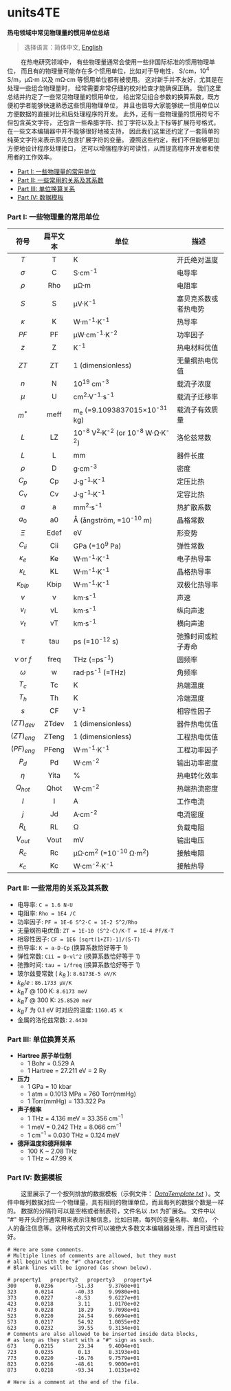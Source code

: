 ﻿# units4TE
**热电领域中常见物理量的惯用单位总结**

> 选择语言：简体中文, [English](README-en.md)

&nbsp;&nbsp;&nbsp;&nbsp;&nbsp;&nbsp;&nbsp;&nbsp;在热电研究领域中，
有些物理量通常会使用一些非国际标准的惯用物理单位，
而且有的物理量可能存在多个惯用单位，比如对于导电性，
S/cm，10<sup>4</sup> S/m，μΩ·m 以及 mΩ·cm 等惯用单位都有被使用。
这对新手并不友好，尤其是在处理一些组合物理量时，
经常需要非常仔细的校对检查才能确保正确。
我们这里总结并约定了一些常见物理量的惯用单位，
给出常见组合参数的换算系数，既方便初学者能够快速熟悉这些惯用物理单位，
并且也倡导大家能够统一惯用单位以方便数据的直接对比和后处理程序的开发。
此外，还有一些物理量的惯用符号不但包含英文字符，
还包含一些希腊字符、拉丁字符以及上下标等扩展符号格式，
在一些文本编辑器中并不能够很好地被支持，
因此我们这里还约定了一套简单的纯英文字符来表示原先包含扩展字符的变量。
遵照这些约定，我们不但能够更加方便地设计程序处理接口，
还可以增强程序的可读性，从而提高程序开发者和使用者的工作效率。

- [Part I: 一些物理量的常用单位](#part-i-%E4%B8%80%E4%BA%9B%E7%89%A9%E7%90%86%E9%87%8F%E7%9A%84%E5%B8%B8%E7%94%A8%E5%8D%95%E4%BD%8D)
- [Part II: 一些常用的关系及其系数](#part-ii-%E4%B8%80%E4%BA%9B%E5%B8%B8%E7%94%A8%E7%9A%84%E5%85%B3%E7%B3%BB%E5%8F%8A%E5%85%B6%E7%B3%BB%E6%95%B0)
- [Part III: 单位换算关系](#part-iii-%E5%8D%95%E4%BD%8D%E6%8D%A2%E7%AE%97%E5%85%B3%E7%B3%BB)
- [Part IV: 数据模板](#part-iv-%E6%95%B0%E6%8D%AE%E6%A8%A1%E6%9D%BF)


### Part I: 一些物理量的常用单位

| 符号 | 扁平文本 | 单位 | 描述 |
| :----: | :-------: | ---- | ----------- |
| $T$ | T | K | 开氏绝对温度 |
| $\sigma$ | C | S·cm<sup>-1</sup> | 电导率 |
| $\rho$ | Rho | μΩ·m | 电阻率 |
| $S$ | S | μV·K<sup>-1</sup> | 塞贝克系数或者热电势 |
| $\kappa$ | K | W·m<sup>-1</sup>·K<sup>-1</sup> | 热导率 |
| $PF$ | PF | μW·cm<sup>-1</sup>·K<sup>-2</sup> | 功率因子 |
| $z$ | Z | K<sup>-1</sup> | 热电材料优值 |
| $ZT$ | ZT | 1 (dimensionless) | 无量纲热电优值 |
| $n$ | N | 10<sup>19</sup> cm<sup>-3</sup> | 载流子浓度 |
| $\mu$ | U | cm<sup>2</sup>·V<sup>-1</sup>·s<sup>-1</sup> | 载流子迁移率 |
| $m^{\ast}$ | meff | m<sub>e</sub> (=9.1093837015×10<sup>-31</sup> kg) | 载流子有效质量 |
| $L$ | LZ | 10<sup>-8</sup> V<sup>2</sup>·K<sup>-2</sup> (or 10<sup>-8</sup> W·Ω·K<sup>-2</sup>) | 洛伦兹常数 |
| $L$ | L | mm | 器件长度 |
| $\rho$ | D | g·cm<sup>-3</sup> | 密度 |
| $C_{p}$ | Cp | J·g<sup>-1</sup>·K<sup>-1</sup> | 定压比热 |
| $C_{v}$ | Cv | J·g<sup>-1</sup>·K<sup>-1</sup> | 定容比热 |
| $a$ | a | mm<sup>2</sup>·s<sup>-1</sup> | 热扩散系数 |
| $a_{0}$ | a0 | Å (ångström, =10<sup>-10</sup> m) | 晶格常数 |
| $\Xi$ | Edef | eV | 形变势 |
| $C_{ii}$ | Cii | GPa (=10<sup>9</sup> Pa) | 弹性常数 |
| $\kappa_{e}$ | Ke | W·m<sup>-1</sup>·K<sup>-1</sup> | 电子热导率 |
| $\kappa_{L}$ | KL | W·m<sup>-1</sup>·K<sup>-1</sup> | 晶格热导率 |
| $\kappa_{bip}$ | Kbip | W·m<sup>-1</sup>·K<sup>-1</sup> | 双极化热导率 |
| $v$ | v | km·s<sup>-1</sup> | 声速 |
| $v_{l}$ | vL | km·s<sup>-1</sup> | 纵向声速 |
| $v_{t}$ | vT | km·s<sup>-1</sup> | 横向声速 |
| $\tau$ | tau | ps (=10<sup>-12</sup> s) | 弛豫时间或粒子寿命 |
| $\nu$ or $f$ | freq | THz (=ps<sup>-1</sup>) | 圆频率 |
| $\omega$ | w | rad·ps<sup>-1</sup> (=THz) | 角频率 |
| $T_{c}$ | Tc | K | 热端温度 |
| $T_{h}$ | Th | K | 冷端温度 |
| $s$ | CF | V<sup>-1</sup> | 相容性因子 |
| $(ZT)_{dev}$ | ZTdev | 1 (dimensionless) | 器件热电优值 |
| $(ZT)_{eng}$ | ZTeng | 1 (dimensionless) | 工程热电优值 |
| $(PF)_{eng}$ | PFeng | W·m<sup>-1</sup>·K<sup>-1</sup> | 工程功率因子 |
| $P_{d}$ | Pd | W·cm<sup>-2</sup> | 输出功率密度 |
| $\eta$ | Yita | % | 热电转化效率 |
| $Q_{hot}$ | Qhot |  W·cm<sup>-2</sup> | 热端热流密度 |
| $I$ | I | A | 工作电流 |
| $j$ | Jd | A·cm<sup>-2</sup> | 电流密度 |
| $R_{L}$ | RL | Ω | 负载电阻 |
| $V_{out}$ | Vout | mV | 输出电压 |
| $R_{c}$ | Rc | μΩ·cm<sup>2</sup> (=10<sup>-10</sup> Ω·m<sup>2</sup>) | 接触电阻 |
| $\kappa_{c}$ | Kc | W·cm<sup>-2</sup>·K<sup>-1</sup> | 接触热导 |


### Part II: 一些常用的关系及其系数

- 电导率: `C = 1.6 N·U`
- 电阻率: `Rho = 1E4 /C`
- 功率因子: `PF = 1E-6 S^2·C = 1E-2 S^2/Rho`
- 无量纲热电优值: `ZT = 1E-10 (S^2·C)/K·T = 1E-4 PF/K·T`
- 相容性因子: `CF = 1E6 [sqrt(1+ZT)-1]/(S·T)`
- 热导率: `K = a·D·Cp` (换算系数恰好等于 1)
- 弹性常数: `Cii = D·vl^2` (换算系数恰好等于 1)
- 弛豫时间: `tau = 1/freq` (换算系数恰好等于 1)
- 玻尔兹曼常数 ( $k_{B}$ ): `8.6173E-5 eV/K`
- $k_{B}/e$ : `86.1733 μV/K`
- $k_{B}T$ @ 100 K: `8.6173 meV`
- $k_{B}T$ @ 300 K: `25.8520 meV`
- $k_{B}T$ 为 0.1 eV 时对应的温度: `1160.45 K`
- 金属的洛伦兹常数: `2.4430`


### Part III: 单位换算关系

- **Hartree 原子单位制**
    - 1 Bohr = 0.529 A
    - 1 Hartree = 27.211 eV = 2 Ry
- **压力**
    - 1 GPa = 10 kbar
    - 1 atm = 0.1013 MPa = 760 Torr(mmHg)
    - 1 Torr(mmHg) = 133.322 Pa
- **声子频率**
    - 1 THz = 4.136 meV = 33.356 cm<sup>−1</sup>
    - 1 meV = 0.242 THz = 8.066 cm<sup>−1</sup>
    - 1 cm<sup>−1</sup> = 0.030 THz = 0.124 meV
- **德拜温度和德拜频率**
    - 100 K ~ 2.08 THz
    - 1 THz ~ 47.99 K


### Part IV: 数据模板

&nbsp;&nbsp;&nbsp;&nbsp;&nbsp;&nbsp;&nbsp;&nbsp;这里展示了一个按列排放的数据模板（示例文件：
*[DataTemplate.txt](DataTemplate.txt)*
）。文件中每列数据对应一个物理量，具有相同的物理单位，而且每列的数据个数是一样的。
数据的分隔符可以是空格或者制表符，文件名以 .txt 为扩展名。
文件中以 "#" 号开头的行通常用来表示注解信息，比如日期，每列的变量名称、单位，
个人的备注信息等。这种格式的文件可以被绝大多数文本编辑器处理，而且可读性较好。

```
# Here are some comments. 
# Multiple lines of comments are allowed, but they must 
# all begin with the "#" character.
# Blank lines will be ignored (as shown below).

# property1   property2   property3   property4
300      0.0236       -51.33     9.3760e+01
323      0.0214       -40.33     9.9980e+01
373      0.0227       -8.53      9.6227e+01
423      0.0218        3.11      1.0170e+02
473      0.0228        18.29     9.7098e+01
523      0.0220        24.54     9.6694e+01
573      0.0217        54.92     1.0055e+02
623      0.0232        39.55     9.3134e+01
# Comments are also allowed to be inserted inside data blocks,
# as long as they start with a "#" sign as such.
673      0.0215        23.34     9.4004e+01
723      0.0235        0.13      8.3193e+01
773      0.0220       -16.76     9.7579e+01
823      0.0216       -48.61     9.9000e+01
873      0.0218       -93.34     1.0131e+02

# Here is a comment at the end of the file.
```

